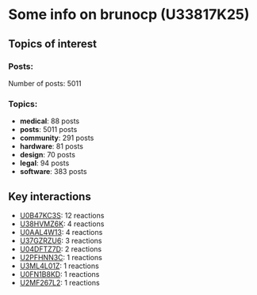# Some info on brunocp (U33817K25)


## Topics of interest

### Posts: 

Number of posts: 5011

### Topics:

* __medical__: 88 posts
* __posts__: 5011 posts
* __community__: 291 posts
* __hardware__: 81 posts
* __design__: 70 posts
* __legal__: 94 posts
* __software__: 383 posts

## Key interactions 

* [U0B47KC3S](./U0B47KC3S.md): 12 reactions
* [U38HVMZ6K](./U38HVMZ6K.md): 4 reactions
* [U0AAL4W13](./U0AAL4W13.md): 4 reactions
* [U37GZRZU6](./U37GZRZU6.md): 3 reactions
* [U04DFTZ7D](./U04DFTZ7D.md): 2 reactions
* [U2PFHNN3C](./U2PFHNN3C.md): 1 reactions
* [U3ML4L01Z](./U3ML4L01Z.md): 1 reactions
* [U0FN1B8KD](./U0FN1B8KD.md): 1 reactions
* [U2MF267L2](./U2MF267L2.md): 1 reactions
